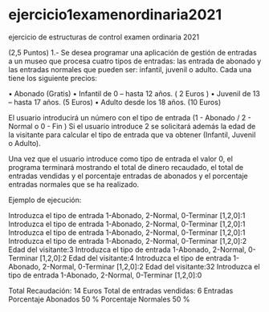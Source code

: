 # ejercicio1examenordinaria2021
ejercicio de estructuras de control examen ordinaria 2021

(2,5  Puntos)
1.- Se desea programar una aplicación de  gestión de entradas a un museo que procesa cuatro tipos de entradas: las entrada de abonado y las entradas normales que pueden ser: infantil, juvenil o adulto.  Cada una tiene los siguiente precios:

•	Abonado (Gratis)
•	Infantil de 0 – hasta 12 años. ( 2 Euros )
•	Juvenil de 13 – hasta 17 años. (5 Euros)
•	Adulto  desde los 18 años. (10 Euros)

El usuario introducirá un número con el tipo de entrada (1 - Abonado / 2 - Normal o 0 - Fin ) Si el usuario introduce 2 se solicitará además la edad de la visitante para calcular el tipo de entrada que va obtener (Infantil, Juvenil o Adulto).

Una vez que el usuario introduce como tipo de entrada el valor  0, el programa terminará mostrando el total de dinero recaudado, el total de entradas vendidas y el porcentaje entradas de abonados y el porcentaje entradas normales que se ha realizado.

Ejemplo de ejecución:

Introduzca el tipo de entrada 1-Abonado, 2-Normal, 0-Terminar [1,2,0]:1
Introduzca el tipo de entrada 1-Abonado, 2-Normal, 0-Terminar [1,2,0]:1
Introduzca el tipo de entrada 1-Abonado, 2-Normal, 0-Terminar [1,2,0]:1
Introduzca el tipo de entrada 1-Abonado, 2-Normal, 0-Terminar [1,2,0]:2
Edad del visitante:3
Introduzca el tipo de entrada 1-Abonado, 2-Normal, 0-Terminar [1,2,0]:2
Edad del visitante:4
Introduzca el tipo de entrada 1-Abonado, 2-Normal, 0-Terminar [1,2,0]:2
Edad del visitante:32
Introduzca el tipo de entrada 1-Abonado, 2-Normal, 0-Terminar [1,2,0]:0

Total Recaudación: 14 Euros
Total de entradas vendidas: 6 Entradas
Porcentaje Abonados 50 %
Porcentaje Normales 50 %

